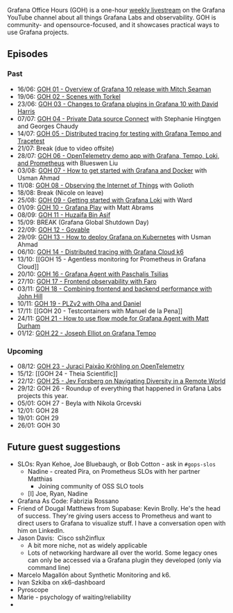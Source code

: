 Grafana Office Hours (GOH) is a one-hour [weekly livestream](https://www.youtube.com/watch?v=uk7NoagbJ28&list=PLDGkOdUX1Ujrrse-cdj20RRah9hyHdxBu) on the Grafana YouTube channel about all things Grafana Labs and observability. GOH is community- and opensource-focused, and it showcases practical ways to use Grafana projects.

## Episodes

### Past

- 16/06: [GOH 01 - Overview of Grafana 10 release with Mitch Seaman](https://youtube.com/live/uk7NoagbJ28)
- 19/06: [GOH 02 - Scenes with Torkel](https://youtube.com/live/pJlWAD5SUYA)
- 23/06: [GOH 03 - Changes to Grafana plugins in Grafana 10 with David Harris](https://youtube.com/live/MliUlT3UNdM)
- 07/07: [GOH 04 - Private Data source Connect](https://www.youtube.com/watch?v=9oPe1IICE80) with Stephanie Hingtgen and Georges Chaudy
- 14/07: [GOH 05 - Distributed tracing for testing with Grafana Tempo and Tracetest](https://youtube.com/live/oJ0wdneD8Po)
- 21/07: Break (due to video offsite)
- 28/07: [GOH 06 - OpenTelemetry demo app with Grafana, Tempo, Loki, and Prometheus](https://youtube.com/live/dXR8WNm5uos) with Blueswen Liu
- 03/08: [GOH 07 - How to get started with Grafana and Docker](https://youtube.com/live/FlDfcMbSLXs) with Usman Ahmad
- 11/08: [GOH 08 - Observing the Internet of Things](GOH%2008%20-%20Observing%20the%20Internet%20of%20Things.md) with Golioth
- 18/08: Break (Nicole on leave)
- 25/08: [GOH 09 - Getting started with Grafana Loki](GOH%2009%20-%20Getting%20started%20with%20Grafana%20Loki.md) with Ward
- 01/09: [GOH 10 - Grafana Play](GOH%2010%20-%20Grafana%20Play.md) with Matt Abrams
- 08/09: [GOH 11 - Huzaifa Bin Asif](GOH%2011%20-%20Huzaifa%20Bin%20Asif.md)
- 15/09: BREAK (Grafana Global Shutdown Day)
- 22/09: [GOH 12 - Govable](GOH%2012%20-%20Govable.md)
- 29/09: [GOH 13 - How to deploy Grafana on Kubernetes](GOH%2013%20-%20How%20to%20deploy%20Grafana%20on%20Kubernetes.md) with Usman Ahmad
- 06/10: [GOH 14 - Distributed tracing with Grafana Cloud k6](GOH%2014%20-%20Distributed%20tracing%20with%20Grafana%20Cloud%20k6.md)
- 13/10: [[GOH 15 - Agentless monitoring for Prometheus in Grafana Cloud]]
- 20/10: [GOH 16 - Grafana Agent with Paschalis Tsilias](GOH%2016%20-%20Grafana%20Agent%20with%20Paschalis%20Tsilias)
- 27/10: [GOH 17 - Frontend observability with Faro](GOH%2017%20-%20Frontend%20observability%20with%20Faro.md) 
- 03/11: [GOH 18 - Combining frontend and backend performance with John Hill](GOH%2018%20-%20Combining%20frontend%20and%20backend%20performance%20with%20John%20Hill.md)
- 10/11: [GOH 19 - PLZv2 with Olha and Daniel](GOH%2019%20-%20PLZv2%20with%20Olha%20and%20Daniel.md)
- 17/11: [[GOH 20 - Testcontainers with Manuel de la Pena]]
- 24/11: [GOH 21 - How to use flow mode for Grafana Agent with Matt Durham](GOH%2021%20-%20How%20to%20use%20flow%20mode%20for%20Grafana%20Agent%20with%20Matt%20Durham.md)
- 01/12: [GOH 22 - Joseph Elliot on Grafana Tempo](GOH%2022%20-%20Joseph%20Elliot%20on%20Grafana%20Tempo.md)

### Upcoming

- 08/12: [GOH 23 - Juraci Paixāo Kröhling on OpenTelemetry](GOH%2023%20-%20Juraci%20Paixāo%20Kröhling%20on%20OpenTelemetry.md)
- 15/12: [[GOH 24 - Theia Scientific]]
- 22/12: [GOH 25 - Jev Forsberg on Navigating Diversity in a Remote World](GOH%2025%20-%20Jev%20Forsberg%20on%20Navigating%20Diversity%20in%20a%20Remote%20World.md)
- 29/12: GOH 26 - Roundup of everything that happened in Grafana Labs projects this year.
- 05/01: GOH 27 - Beyla with Nikola Grcevski
- 12/01: GOH 28
- 19/01: GOH 29
- 26/01: GOH 30

## Future guest suggestions

- SLOs: Ryan Kehoe, Joe Bluebaugh, or Bob Cotton - ask in `#gops-slos`
	- Nadine - created Pira, on Prometheus SLOs with her partner Matthias
		- Joining community of OSS SLO tools
	- [I] Joe, Ryan, Nadine
- Grafana As Code: Fabrizia Rossano
- Friend of Dougal Matthews from Supabase: Kevin Brolly. He's the head of success. They're giving users access to Prometheus and want to direct users to Grafana to visualize stuff. I have a conversation open with him on LinkedIn.
- Jason Davis:  Cisco ssh2influx
	- A bit more niche, not as widely applicable
	- Lots of networking hardware all over the world. Some legacy ones can only be accessed via a Grafana plugin they developed (only via command line)
- Marcelo Magallón about Synthetic Monitoring and k6.
- Ivan Szkiba on xk6-dashboard
- Pyroscope
- Marie - psychology of waiting/reliability
- 

